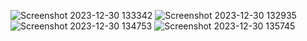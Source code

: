 ![Screenshot 2023-12-30 133342](https://github.com/raman-m55/movieApp/assets/150461460/ca5803df-841d-4629-b81e-f48ae977c2e4)
![Screenshot 2023-12-30 132935](https://github.com/raman-m55/movieApp/assets/150461460/79bd935a-3c5f-4c85-9209-a4449db12525)
![Screenshot 2023-12-30 134753](https://github.com/raman-m55/movieApp/assets/150461460/dd0969c2-b536-4d33-aecf-ebfd23494e3f)
![Screenshot 2023-12-30 135745](https://github.com/raman-m55/movieApp/assets/150461460/8b4663f4-eedf-4a8c-bc51-2804b632f597)
